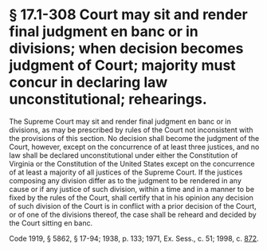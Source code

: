 # § 17.1-308 Court may sit and render final judgment en banc or in divisions; when decision becomes judgment of Court; majority must concur in declaring law unconstitutional; rehearings.

<p>The Supreme Court may sit and render final judgment en banc or in divisions, as may be prescribed by rules of the Court not inconsistent with the provisions of this section. No decision shall become the judgment of the Court, however, except on the concurrence of at least three justices, and no law shall be declared unconstitutional under either the Constitution of Virginia or the Constitution of the United States except on the concurrence of at least a majority of all justices of the Supreme Court. If the justices composing any division differ as to the judgment to be rendered in any cause or if any justice of such division, within a time and in a manner to be fixed by the rules of the Court, shall certify that in his opinion any decision of such division of the Court is in conflict with a prior decision of the Court, or of one of the divisions thereof, the case shall be reheard and decided by the Court sitting en banc.</p><p>Code 1919, § 5862, § 17-94; 1938, p. 133; 1971, Ex. Sess., c. 51; 1998, c. <a href='http://lis.virginia.gov/cgi-bin/legp604.exe?981+ful+CHAP0872'>872</a>.</p>